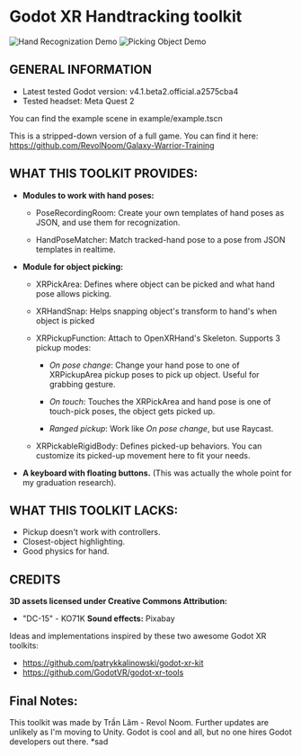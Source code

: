 # Godot XR Handtracking toolkit

![Hand Recognization Demo](demos/hand_recognization.gif)
![Picking Object Demo](demos/picking.gif)


## GENERAL INFORMATION

- Latest tested Godot version: v4.1.beta2.official.a2575cba4
- Tested headset: Meta Quest 2

You can find the example scene in example/example.tscn

This is a stripped-down version of a full game.
You can find it here: 
https://github.com/RevolNoom/Galaxy-Warrior-Training

## WHAT THIS TOOLKIT PROVIDES:

- **Modules to work with hand poses:**

	- PoseRecordingRoom: Create your own templates of hand poses as JSON, and use them for recognization.
	
	- HandPoseMatcher: Match tracked-hand pose to a pose from JSON templates in realtime.

- **Module for object picking:**
	
	- XRPickArea: Defines where object can be picked and what hand pose allows picking.
	
	- XRHandSnap: Helps snapping object's transform to hand's when object is picked 

	- XRPickupFunction: Attach to OpenXRHand's Skeleton. Supports 3 pickup modes:
		
		- *On pose change*: Change your hand pose to one of XRPickupArea pickup poses to pick up object. Useful for grabbing gesture.
		
		- *On touch*: Touches the XRPickArea and hand pose is one of touch-pick poses, the object gets picked up. 
			
		- *Ranged pickup*: Work like *On pose change*, but use Raycast.  

	- XRPickableRigidBody: Defines picked-up behaviors. You can customize its picked-up movement here to fit your needs.
	
- **A keyboard with floating buttons.** (This was actually the whole point for my graduation research).

## WHAT THIS TOOLKIT LACKS:

- Pickup doesn't work with controllers. 
- Closest-object highlighting.
- Good physics for hand.

## CREDITS

**3D assets licensed under Creative Commons Attribution:**
- "DC-15" - KO71K
**Sound effects:** Pixabay

Ideas and implementations inspired by these two awesome Godot XR toolkits:
- https://github.com/patrykkalinowski/godot-xr-kit
- https://github.com/GodotVR/godot-xr-tools

## Final Notes:
This toolkit was made by Trần Lâm - Revol Noom.
Further updates are unlikely as I'm moving to Unity. Godot is cool and all, but no one hires Godot developers out there. *sad

